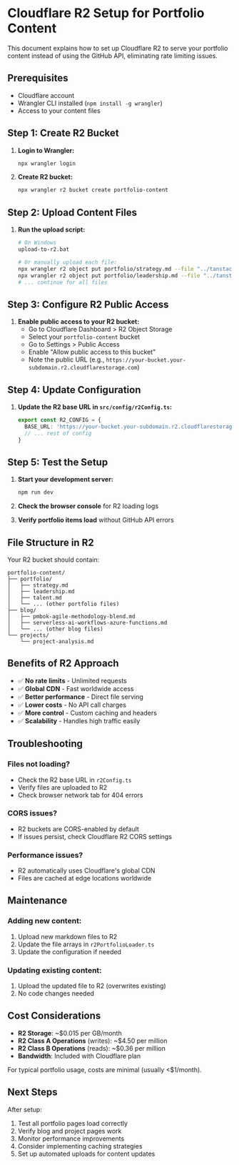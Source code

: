 # Cloudflare R2 Setup for Portfolio Content

This document explains how to set up Cloudflare R2 to serve your portfolio content instead of using the GitHub API, eliminating rate limiting issues.

## Prerequisites

- Cloudflare account
- Wrangler CLI installed (`npm install -g wrangler`)
- Access to your content files

## Step 1: Create R2 Bucket

1. **Login to Wrangler:**
   ```bash
   npx wrangler login
   ```

2. **Create R2 bucket:**
   ```bash
   npx wrangler r2 bucket create portfolio-content
   ```

## Step 2: Upload Content Files

1. **Run the upload script:**
   ```bash
   # On Windows
   upload-to-r2.bat
   
   # Or manually upload each file:
   npx wrangler r2 object put portfolio/strategy.md --file "../tanstack-portfolio-content/src/content/portfolio/strategy.md"
   npx wrangler r2 object put portfolio/leadership.md --file "../tanstack-portfolio-content/src/content/portfolio/leadership.md"
   # ... continue for all files
   ```

## Step 3: Configure R2 Public Access

1. **Enable public access to your R2 bucket:**
   - Go to Cloudflare Dashboard > R2 Object Storage
   - Select your `portfolio-content` bucket
   - Go to Settings > Public Access
   - Enable "Allow public access to this bucket"
   - Note the public URL (e.g., `https://your-bucket.your-subdomain.r2.cloudflarestorage.com`)

## Step 4: Update Configuration

1. **Update the R2 base URL in `src/config/r2Config.ts`:**
   ```typescript
   export const R2_CONFIG = {
     BASE_URL: 'https://your-bucket.your-subdomain.r2.cloudflarestorage.com', // ← Update this
     // ... rest of config
   }
   ```

## Step 5: Test the Setup

1. **Start your development server:**
   ```bash
   npm run dev
   ```

2. **Check the browser console** for R2 loading logs
3. **Verify portfolio items load** without GitHub API errors

## File Structure in R2

Your R2 bucket should contain:
```
portfolio-content/
├── portfolio/
│   ├── strategy.md
│   ├── leadership.md
│   ├── talent.md
│   └── ... (other portfolio files)
├── blog/
│   ├── pmbok-agile-methodology-blend.md
│   ├── serverless-ai-workflows-azure-functions.md
│   └── ... (other blog files)
└── projects/
    └── project-analysis.md
```

## Benefits of R2 Approach

- ✅ **No rate limits** - Unlimited requests
- ✅ **Global CDN** - Fast worldwide access
- ✅ **Better performance** - Direct file serving
- ✅ **Lower costs** - No API call charges
- ✅ **More control** - Custom caching and headers
- ✅ **Scalability** - Handles high traffic easily

## Troubleshooting

### Files not loading?
- Check the R2 base URL in `r2Config.ts`
- Verify files are uploaded to R2
- Check browser network tab for 404 errors

### CORS issues?
- R2 buckets are CORS-enabled by default
- If issues persist, check Cloudflare R2 CORS settings

### Performance issues?
- R2 automatically uses Cloudflare's global CDN
- Files are cached at edge locations worldwide

## Maintenance

### Adding new content:
1. Upload new markdown files to R2
2. Update the file arrays in `r2PortfolioLoader.ts`
3. Update the configuration if needed

### Updating existing content:
1. Upload the updated file to R2 (overwrites existing)
2. No code changes needed

## Cost Considerations

- **R2 Storage**: ~$0.015 per GB/month
- **R2 Class A Operations** (writes): ~$4.50 per million
- **R2 Class B Operations** (reads): ~$0.36 per million
- **Bandwidth**: Included with Cloudflare plan

For typical portfolio usage, costs are minimal (usually <$1/month).

## Next Steps

After setup:
1. Test all portfolio pages load correctly
2. Verify blog and project pages work
3. Monitor performance improvements
4. Consider implementing caching strategies
5. Set up automated uploads for content updates
